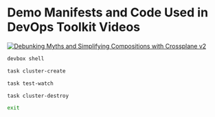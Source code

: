 # Demo Manifests and Code Used in DevOps Toolkit Videos

[![Debunking Myths and Simplifying Compositions with Crossplane v2](https://img.youtube.com/vi/ZQEVPnS3eeo/0.jpg)](https://youtu.be/ZQEVPnS3eeo)

```sh
devbox shell

task cluster-create

task test-watch

task cluster-destroy

exit
```
